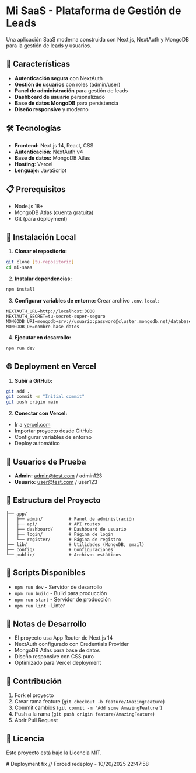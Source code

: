 # Mi SaaS - Plataforma de Gestión de Leads
<!-- Force deployment - 2025-01-21 -->

Una aplicación SaaS moderna construida con Next.js, NextAuth y MongoDB para la gestión de leads y usuarios.

## 🚀 Características

- **Autenticación segura** con NextAuth
- **Gestión de usuarios** con roles (admin/user)
- **Panel de administración** para gestión de leads
- **Dashboard de usuario** personalizado
- **Base de datos MongoDB** para persistencia
- **Diseño responsive** y moderno

## 🛠️ Tecnologías

- **Frontend:** Next.js 14, React, CSS
- **Autenticación:** NextAuth v4
- **Base de datos:** MongoDB Atlas
- **Hosting:** Vercel
- **Lenguaje:** JavaScript

## 📋 Prerequisitos

- Node.js 18+ 
- MongoDB Atlas (cuenta gratuita)
- Git (para deployment)

## 🚀 Instalación Local

1. **Clonar el repositorio:**
```bash
git clone [tu-repositorio]
cd mi-saas
```

2. **Instalar dependencias:**
```bash
npm install
```

3. **Configurar variables de entorno:**
Crear archivo `.env.local`:
```env
NEXTAUTH_URL=http://localhost:3000
NEXTAUTH_SECRET=tu-secret-super-seguro
MONGODB_URI=mongodb+srv://usuario:password@cluster.mongodb.net/database
MONGODB_DB=nombre-base-datos
```

4. **Ejecutar en desarrollo:**
```bash
npm run dev
```

## 🌐 Deployment en Vercel

1. **Subir a GitHub:**
```bash
git add .
git commit -m "Initial commit"
git push origin main
```

2. **Conectar con Vercel:**
- Ir a [vercel.com](https://vercel.com)
- Importar proyecto desde GitHub
- Configurar variables de entorno
- Deploy automático

## 👥 Usuarios de Prueba

- **Admin:** admin@test.com / admin123
- **Usuario:** user@test.com / user123

## 📁 Estructura del Proyecto

```
├── app/
│   ├── admin/          # Panel de administración
│   ├── api/            # API routes
│   ├── dashboard/      # Dashboard de usuario
│   ├── login/          # Página de login
│   └── register/       # Página de registro
├── lib/                # Utilidades (MongoDB, email)
├── config/             # Configuraciones
└── public/             # Archivos estáticos
```

## 🔧 Scripts Disponibles

- `npm run dev` - Servidor de desarrollo
- `npm run build` - Build para producción
- `npm run start` - Servidor de producción
- `npm run lint` - Linter

## 📝 Notas de Desarrollo

- El proyecto usa App Router de Next.js 14
- NextAuth configurado con Credentials Provider
- MongoDB Atlas para base de datos
- Diseño responsive con CSS puro
- Optimizado para Vercel deployment

## 🤝 Contribución

1. Fork el proyecto
2. Crear rama feature (`git checkout -b feature/AmazingFeature`)
3. Commit cambios (`git commit -m 'Add some AmazingFeature'`)
4. Push a la rama (`git push origin feature/AmazingFeature`)
5. Abrir Pull Request

## 📄 Licencia

Este proyecto está bajo la Licencia MIT.

#   D e p l o y m e n t   f i x 
 
 / /   F o r c e d   r e d e p l o y   -   1 0 / 2 0 / 2 0 2 5   2 2 : 4 7 : 5 8 
 
 